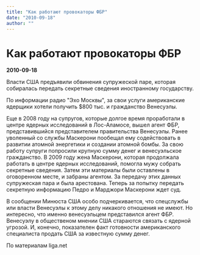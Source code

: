 ```yaml
---
title: "Как работают провокаторы ФБР"
date: "2010-09-18"
author: ""
---
```


# Как работают провокаторы ФБР

**2010-09-18** 

Власти США предъявили обвинения супружеской паре, которая собиралась передать секретные сведения иностранному государству.

По информации радио "Эхо Москвы", за свои услуги американские ядерщики хотели получить $800 тыс. и гражданство Венесуэлы.

Еще в 2008 году на супругов, которые долгое время проработали в центре ядерных исследований в Лос-Аламосе, вышел агент ФБР, представившийся представителем правительства Венесуэлы. Ранее уволенный со службы Маскерони пообещал ему содействовать в развитии атомной энергетики и создании атомной бомбы. За свою работу супруги попросили крупную сумму денег и венесуэльское гражданство. В 2009 году жена Маскерони, которая продолжала работать в центре ядерных исследований, помогла мужу собрать секретные сведения. Затем эти материалы были оставлены в оговоренном месте, и забраны агентом. За передачу этих данных супружеская пара и была арестована. Теперь за попытку передать секретную информацию Педро и Марджори Маскерони ждет суд.

В сообщении Минюста США особо подчеркивается, что спецслужбы или власти Венесуэлы к этому делу никакого отношения не имеют. Но интересно, что именно венесуэльцем представился агент ФБР. Венесуэлу в общественом мнении США стараются связать с ядерной угрозой. И, конечно, показателен факт готовности американского специалиста продать США за известную сумму денег.

По материалам liga.net